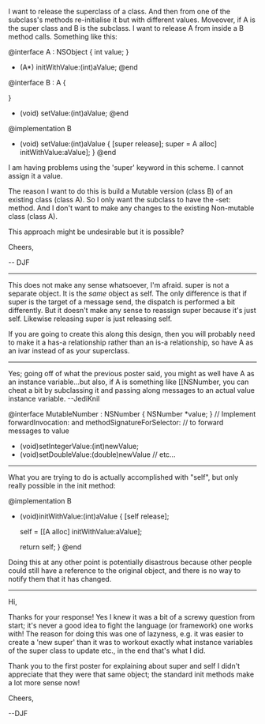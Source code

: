 I want to release the superclass of a class. And then from one of the subclass's methods re-initialise it but with different values. Moveover, if A is the super class and B is the subclass. I want to release A from inside a B method calls. Something like this:

    

@interface A : NSObject
{
   int value;
}
- (A*) initWithValue:(int)aValue;
@end

@interface B : A
{
  
}
- (void) setValue:(int)aValue;
@end

@implementation B
- (void) setValue:(int)aValue
{
    [super release];
    super = A alloc] initWithValue:aValue];
}
@end



I am having problems using the 'super' keyword in this scheme. I cannot assign it a value.

The reason I want to do this is build a Mutable version (class B) of an existing class (class A). So I only want the subclass to have the -set: method. And I don't want to make any changes to the existing Non-mutable class (class A).

This approach might be undesirable but it is possible?

Cheers,

-- DJF

----
This does not make any sense whatsoever, I'm afraid.     super is not a separate object. It is the *same* object as     self. The only difference is that if     super is the target of a message send, the dispatch is performed a bit differently. But it doesn't make any sense to reassign     super because it's just     self. Likewise releasing     super is just releasing     self.

If you are going to create this along this design, then you will probably need to make it a has-a relationship rather than an is-a relationship, so have A as an ivar instead of as your superclass.

----
Yes; going off of what the previous poster said, you might as well have A as an instance variable...but also, if A is something like [[NSNumber, you can cheat a bit by subclassing it and passing along messages to an actual value instance variable. --JediKnil
    
@interface MutableNumber : NSNumber {
    NSNumber *value;
}
// Implement forwardInvocation: and methodSignatureForSelector:
// to forward messages to value
- (void)setIntegerValue:(int)newValue;
- (void)setDoubleValue:(double)newValue
// etc...


----
What you are trying to do is actually accomplished with "self", but only really possible in the init method:

    

@implementation B
- (void)initWithValue:(int)aValue
{
    [self release];
    
    self = [[A alloc] initWithValue:aValue];

    return self;
}
@end



Doing this at any other point is potentially disastrous because other people could still have a reference to the original object, and there is no way to notify them that it has changed.

----

Hi,

Thanks for your response! Yes I knew it was a bit of a screwy question from start; it's never a good idea to fight the language (or framework) one works with! The reason for doing this was one of lazyness, e.g. it was easier to create a 'new super' than it was to workout exactly what instance variables of the super class to update etc., in the end that's what I did.

Thank you to the first poster for explaining about     super and     self I didn't appreciate that they were that same object; the standard init methods make a lot more sense now!

Cheers,

--DJF
